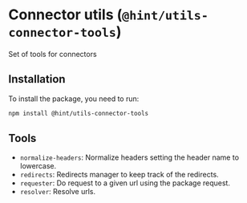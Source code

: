 # Connector utils (`@hint/utils-connector-tools`)

Set of tools for connectors

## Installation

To install the package, you need to run:

```bash
npm install @hint/utils-connector-tools
```

## Tools

* `normalize-headers`: Normalize headers setting the header name to lowercase.
* `redirects`: Redirects manager to keep track of the redirects.
* `requester`: Do request to a given url using the package request.
* `resolver`: Resolve urls.
